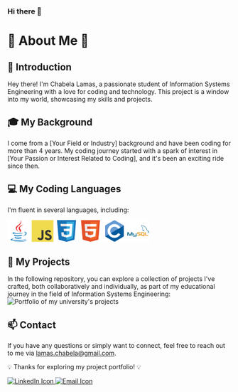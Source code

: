 ### Hi there 👋

# 🌟 About Me 🌟

## 🚀 Introduction

Hey there! I'm Chabela Lamas, a passionate student of Information Systems Engineering with a love for coding and technology. This project is a window into my world, showcasing my skills and projects.

## 🎓 My Background

I come from a [Your Field or Industry] background and have been coding for more than 4 years. My coding journey started with a spark of interest in [Your Passion or Interest Related to Coding], and it's been an exciting ride since then.

## 💻 My Coding Languages

I'm fluent in several languages, including:

<img src="https://github.com/devicons/devicon/blob/v2.15.1/icons/java/java-original.svg" alt="Java" width="50" height="50"> <img src="https://github.com/devicons/devicon/blob/v2.15.1/icons/javascript/javascript-original.svg" alt="JavaScript" width="50" height="50"> <img src="https://github.com/devicons/devicon/blob/v2.15.1/icons/css3/css3-original.svg" alt="CSS" width="50" height="50"> <img src="https://github.com/devicons/devicon/blob/v2.15.1/icons/html5/html5-original.svg" alt="HTML" width="50" height="50"> <img src="https://github.com/devicons/devicon/blob/v2.15.1/icons/c/c-original.svg" alt="C" width="50" height="50"> <img src="https://github.com/devicons/devicon/blob/v2.15.1/icons/mysql/mysql-original-wordmark.svg" alt="SQL" width="50" height="50">



## 🚀 My Projects

In the following repository, you can explore a collection of projects I've crafted, both collaboratively and individually, as part of my educational journey in the field of Information Systems Engineering: ![Portfolio of my university's projects](https://github.com/ChabelaLamas/Projects_UTN)


## 📫 Contact

If you have any questions or simply want to connect, feel free to reach out to me via lamas.chabela@gmail.com.

:bulb: Thanks for exploring my project portfolio! :bulb:

<a href="https://www.linkedin.com/in/chabela-maría-lamas-0801b828b">
  <img src="https://www.linkedin.com/favicon.ico" width="20" height="20" alt="LinkedIn Icon">
</a>
<a href="mailto:lamas.chabela@gmail.com">
  <img src="https://cdn-icons-png.flaticon.com/256/281/281769.png" width="20" height="20" alt="Email Icon">

</a>

